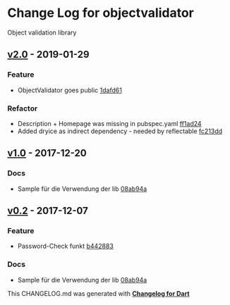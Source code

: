 # Change Log for objectvalidator
Object validation library

## [v2.0](http://github.com/mikemitterer/objectvalidator.dart/compare/v1.0...v2.0) - 2019-01-29

### Feature
* ObjectValidator goes public [1dafd61](https://github.com/mikemitterer/objectvalidator.dart/commit/1dafd6164809354a577c7fc25acfb43fee816a88)

### Refactor
* Description + Homepage was missing in pubspec.yaml [ff1ad24](https://github.com/mikemitterer/objectvalidator.dart/commit/ff1ad240dd45fac1b52562a4ebcbdb521074a93c)
* Added dryice as indirect dependency - needed by reflectable [fc213dd](https://github.com/mikemitterer/objectvalidator.dart/commit/fc213ddd78451aefaf96ea521017a6fc25f45cf7)

## [v1.0](http://github.com/mikemitterer/objectvalidator.dart/compare/v0.2...v1.0) - 2017-12-20

### Docs
* Sample für die Verwendung der lib [08ab94a](https://github.com/mikemitterer/objectvalidator.dart/commit/08ab94a202584ca37c07431b1e405ec76f4419b1)

## [v0.2](http://github.com/mikemitterer/objectvalidator.dart/compare/v0.2) - 2017-12-07

### Feature
* Password-Check funkt [b442883](https://github.com/mikemitterer/objectvalidator.dart/commit/b442883df1105d90bdff80259fcd87d9a976cbed)

### Docs
* Sample für die Verwendung der lib [08ab94a](https://github.com/mikemitterer/objectvalidator.dart/commit/08ab94a202584ca37c07431b1e405ec76f4419b1)


This CHANGELOG.md was generated with [**Changelog for Dart**](https://pub.dartlang.org/packages/changelog)

